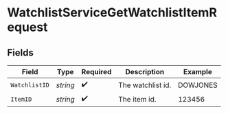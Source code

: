 # WatchlistServiceGetWatchlistItemRequest


## Fields

| Field              | Type               | Required           | Description        | Example            |
| ------------------ | ------------------ | ------------------ | ------------------ | ------------------ |
| `WatchlistID`      | *string*           | :heavy_check_mark: | The watchlist id.  | DOWJONES           |
| `ItemID`           | *string*           | :heavy_check_mark: | The item id.       | 123456             |